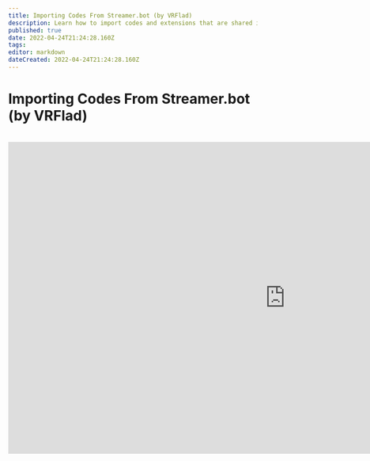 ```yaml
---
title: Importing Codes From Streamer.bot (by VRFlad)
description: Learn how to import codes and extensions that are shared in the community.
published: true
date: 2022-04-24T21:24:28.160Z
tags: 
editor: markdown
dateCreated: 2022-04-24T21:24:28.160Z
---
```


# Importing Codes From Streamer.bot (by VRFlad)
<br>
<iframe width="1120" height="630" src="https://www.youtube.com/embed/KtAjK6KlnCQ" title="YouTube video player" frameborder="0" allow="accelerometer; autoplay; clipboard-write; encrypted-media; gyroscope; picture-in-picture" allowfullscreen></iframe>